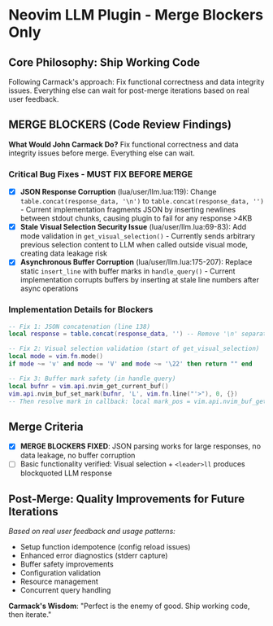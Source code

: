 # Neovim LLM Plugin - Merge Blockers Only

## Core Philosophy: Ship Working Code
Following Carmack's approach: Fix functional correctness and data integrity issues. Everything else can wait for post-merge iterations based on real user feedback.


## MERGE BLOCKERS (Code Review Findings)
**What Would John Carmack Do?** Fix functional correctness and data integrity issues before merge. Everything else can wait.

### Critical Bug Fixes - MUST FIX BEFORE MERGE
- [x] **JSON Response Corruption** (lua/user/llm.lua:119): Change `table.concat(response_data, '\n')` to `table.concat(response_data, '')` - Current implementation fragments JSON by inserting newlines between stdout chunks, causing plugin to fail for any response >4KB
- [x] **Stale Visual Selection Security Issue** (lua/user/llm.lua:69-83): Add mode validation in `get_visual_selection()` - Currently sends arbitrary previous selection content to LLM when called outside visual mode, creating data leakage risk
- [x] **Asynchronous Buffer Corruption** (lua/user/llm.lua:175-207): Replace static `insert_line` with buffer marks in `handle_query()` - Current implementation corrupts buffers by inserting at stale line numbers after async operations

### Implementation Details for Blockers
```lua
-- Fix 1: JSON concatenation (line 138)
local response = table.concat(response_data, '') -- Remove '\n' separator

-- Fix 2: Visual selection validation (start of get_visual_selection)
local mode = vim.fn.mode()
if mode ~= 'v' and mode ~= 'V' and mode ~= '\22' then return "" end

-- Fix 3: Buffer mark safety (in handle_query)
local bufnr = vim.api.nvim_get_current_buf()
vim.api.nvim_buf_set_mark(bufnr, 'L', vim.fn.line("'>"), 0, {})
-- Then resolve mark in callback: local mark_pos = vim.api.nvim_buf_get_mark(bufnr, 'L')
```

## Merge Criteria
- [x] **MERGE BLOCKERS FIXED**: JSON parsing works for large responses, no data leakage, no buffer corruption
- [ ] Basic functionality verified: Visual selection + `<leader>ll` produces blockquoted LLM response

## Post-Merge: Quality Improvements for Future Iterations
*Based on real user feedback and usage patterns:*
- Setup function idempotence (config reload issues)
- Enhanced error diagnostics (stderr capture)
- Buffer safety improvements
- Configuration validation
- Resource management
- Concurrent query handling

**Carmack's Wisdom**: "Perfect is the enemy of good. Ship working code, then iterate."